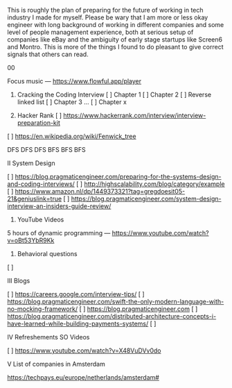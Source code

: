 
This is roughly the plan of preparing for the future of working in tech industry I made for myself. Please be wary that I am more or less okay engineer with long background of working in different companies and some level of people management experience, both at serious setup of companies like eBay and the ambiguity of early stage startups like Screen6 and Montro. This is more of the things I found to do pleasant to give correct signals that others can read.


00

Focus music — https://www.flowful.app/player

1. Cracking the Coding Interview
[ ] Chapter 1
[ ] Chapter 2
[ ] Reverse linked list
[ ] Chapter 3
...
[ ] Chapter x

1. Hacker Rank
[ ] https://www.hackerrank.com/interview/interview-preparation-kit

[ ] https://en.wikipedia.org/wiki/Fenwick_tree

DFS DFS DFS
BFS BFS BFS

II System Design

[ ] https://blog.pragmaticengineer.com/preparing-for-the-systems-design-and-coding-interviews/
[ ] http://highscalability.com/blog/category/example
[ ] https://www.amazon.nl/dp/1449373321?tag=gregdoesit05-21&geniuslink=true 
[ ] https://blog.pragmaticengineer.com/system-design-interview-an-insiders-guide-review/

1. YouTube Videos

5 hours of dynamic programming — https://www.youtube.com/watch?v=oBt53YbR9Kk 

1. Behavioral questions

[ ] 

III Blogs

[ ] https://careers.google.com/interview-tips/
[ ] https://blog.pragmaticengineer.com/swift-the-only-modern-language-with-no-mocking-framework/
[ ] https://blog.pragmaticengineer.com
[ ] https://blog.pragmaticengineer.com/distributed-architecture-concepts-i-have-learned-while-building-payments-systems/
[ ] 


IV Refreshements SO Videos

[ ] https://www.youtube.com/watch?v=X48VuDVv0do

V List of companies in Amsterdam

https://techpays.eu/europe/netherlands/amsterdam#

